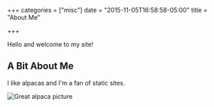 +++
categories = ["misc"]
date = "2015-11-05T16:58:58-05:00"
title = "About Me"

+++

Hello and welcome to my site!

## A Bit About Me

I like alpacas and I'm a fan of static sites.

![Great alpaca picture](https://upload.wikimedia.org/wikipedia/commons/c/c4/Alpaka_33444.jpg)


